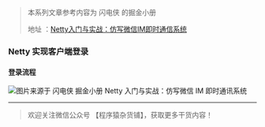 > 本系列文章参考内容为 闪电侠 的掘金小册
>
> 地址 ：[Netty入门与实战：仿写微信IM即时通信系统](https://juejin.im/book/5b4bc28bf265da0f60130116/section/5b6a1a9cf265da0f87595521)

### Netty 实现客户端登录

#### 登录流程

![图片来源于 闪电侠 掘金小册 Netty 入门与实战：仿写微信 IM 即时通讯系统](https://user-gold-cdn.xitu.io/2018/8/14/16535d7424e02d3a?imageView2/0/w/1280/h/960/format/webp/ignore-error/1)





















--------------------

> 欢迎关注微信公众号 【程序猿杂货铺】，获取更多干货内容！